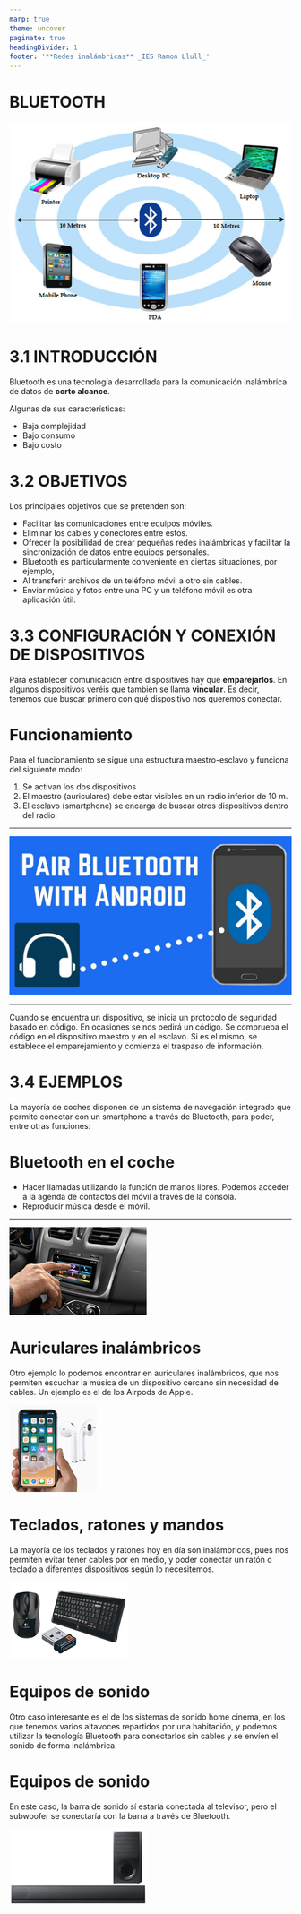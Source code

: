 ```yaml
---
marp: true
theme: uncover
paginate: true
headingDivider: 1
footer: '**Redes inalámbricas** _IES Ramon Llull_'
---
```


# BLUETOOTH

![imagen](img/2020-04-03-11-44-23.png)

# 3.1	INTRODUCCIÓN

Bluetooth es una tecnología desarrollada para la comunicación inalámbrica de datos de **corto alcance**.

Algunas de sus características:

- Baja complejidad
- Bajo consumo
- Bajo costo

# 3.2	OBJETIVOS

Los principales objetivos que se pretenden son:

- Facilitar las comunicaciones entre equipos móviles.
- Eliminar los cables y conectores entre estos.
- Ofrecer la posibilidad de crear pequeñas redes inalámbricas y facilitar la sincronización de datos entre equipos personales.
- Bluetooth es particularmente conveniente en ciertas situaciones, por ejemplo,
- Al transferir archivos de un teléfono móvil a otro sin cables.
- Enviar música y fotos entre una PC y un teléfono móvil es otra aplicación útil.

# 3.3	CONFIGURACIÓN Y CONEXIÓN DE DISPOSITIVOS

Para establecer comunicación entre dispositives hay que **emparejarlos**. En algunos dispositivos veréis que también se llama **vincular**. Es decir, tenemos que buscar primero con qué dispositivo nos queremos conectar.

# Funcionamiento

Para el funcionamiento se sigue una estructura maestro-esclavo y funciona del siguiente modo:

1. Se activan los dos dispositivos
2. El maestro (auriculares) debe estar visibles en un radio inferior de 10 m.
3. El esclavo (smartphone) se encarga de buscar otros dispositivos dentro del radio.

---

![imagen](img/2020-04-03-11-40-55.png)

---

Cuando se encuentra un dispositivo, se inicia un protocolo de seguridad basado en código. En ocasiones se nos pedirá un código. Se comprueba el código en el dispositivo maestro y en el esclavo. Si es el mismo, se establece el emparejamiento y comienza el traspaso de información.

# 3.4	EJEMPLOS

La mayoría de coches disponen de un sistema de navegación integrado que permite conectar con un smartphone a través de Bluetooth, para poder, entre otras funciones:

# Bluetooth en el coche

- Hacer llamadas utilizando la función de manos libres. Podemos acceder a la agenda de contactos del móvil a través de la consola.
- Reproducir música desde el móvil.

---

![imagen](img/2020-03-31-14-42-07.png)

# Auriculares inalámbricos

Otro ejemplo lo podemos encontrar en auriculares inalámbricos, que nos permiten escuchar la música de un dispositivo cercano sin necesidad de cables. Un ejemplo es el de los Airpods de Apple.

![imagen](img/2020-03-31-14-42-12.png)

# Teclados, ratones y mandos

La mayoría de los teclados y ratones hoy en día son inalámbricos, pues nos permiten evitar tener cables por en medio, y poder conectar un ratón o teclado a diferentes dispositivos según lo necesitemos.

![imagen](img/2020-03-31-14-42-17.png)

# Equipos de sonido

Otro caso interesante es el de los sistemas de sonido home cinema, en los que tenemos varios altavoces repartidos por una habitación, y podemos utilizar la tecnología Bluetooth para conectarlos sin cables y se envíen el sonido de forma inalámbrica.

# Equipos de sonido

En este caso, la barra de sonido sí estaría conectada al televisor, pero el subwoofer se conectaría con la barra a través de Bluetooth.

![imagen](img/2020-03-31-14-42-30.png)
